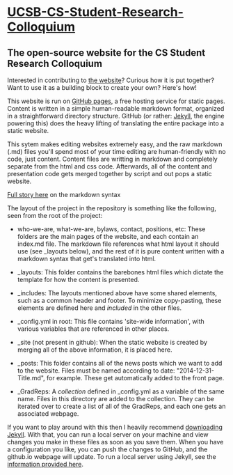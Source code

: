 [UCSB-CS-Student-Research-Colloquium](http://ucsb-cs-graduate-representatives.github.io/)
==========================================

The open-source website for the CS Student Research Colloquium
------------------------------------------

Interested in contributing to [the website](http://ucsb-cs-graduate-representatives.github.io/)? Curious how it is put together? Want to use it as a building block to create your own? Here's how!

This website is run on [GitHub pages](https://pages.github.com/), a free hosting service for static pages. Content is written in a simple human-readable markdown format, organized in a straightforward directory structure. GitHub (or rather: [Jekyll](https://help.github.com/articles/using-jekyll-with-pages/), the engine powering this) does the heavy lifting of translating the entire package into a static website.

This sytem makes editing websites extremely easy, and the raw markdown (.md) files you'll spend most of your time editing are human-friendly with no code, just content. Content files are writting in markdown and completely separate from the html and css code. Afterwards, all of the content and presentation code gets merged together by script and out pops a static website.

[Full story here](http://daringfireball.net/projects/markdown/) on the markdown syntax

The layout of the project in the repository is something like the following, seen from the root of the project:

* who-we-are, what-we-are, bylaws, contact, positions, etc:
These folders are the main pages of the website, and each contain an index.md file. The markdown file references what html layout it should use (see _layouts below), and the rest of it is pure content written with a markdown syntax that get's translated into html.

* _layouts:
This folder contains the barebones html files which dictate the template for how the content is presented. 

* _includes:
The layouts mentioned above have some shared elements, such as a common header and footer. To minimize copy-pasting, these elements are defined here and *included* in the other files.

* _config.yml in root:
This file contains 'site-wide information', with various variables that are referenced in other places.

* _site (not present in github):
When the static website is created by merging all of the above information, it is placed here.

* _posts:
This folder contains all of the news posts which we want to add to the website. Files must be named according to date: "2014-12-31-Title.md", for example. These get automatically added to the front page.

* _GradReps:
A *collection* defined in _config.yml as a variable of the same name. Files in this directory are added to the collection. They can be iterated over to create a list of all of the GradReps, and each one gets an associated webpage. 

If you want to play around with this then I heavily recommend [downloading Jekyll](https://help.github.com/articles/using-jekyll-with-pages/). With that, you can run a local server on your machine and view changes you make in these files as soon as you save them. When you have a configuration you like, you can push the changes to GitHub, and the github.io webpage will update. To run a local server using Jekyll, see the [information provided here](http://jekyllrb.com/docs/usage/).
